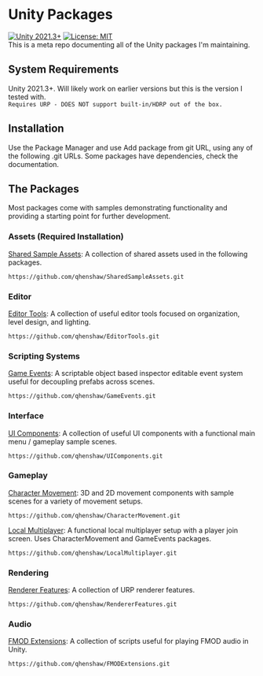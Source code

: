 # Unity Packages
[![Unity 2021.3+](https://img.shields.io/badge/unity-2021.3%2B-blue.svg)](https://unity3d.com/get-unity/download)
[![License: MIT](https://img.shields.io/badge/License-MIT-brightgreen.svg)](LICENSE.md)  
This is a meta repo documenting all of the Unity packages I'm maintaining.

## System Requirements
Unity 2021.3+. Will likely work on earlier versions but this is the version I tested with.  
`Requires URP - DOES NOT support built-in/HDRP out of the box.`

## Installation
Use the Package Manager and use Add package from git URL, using any of the following .git URLs. Some packages have dependencies, check the documentation.

## The Packages  
Most packages come with samples demonstrating functionality and providing a starting point for further development.

### Assets (Required Installation)
[Shared Sample Assets](https://github.com/qhenshaw/SharedSampleAssets): A collection of shared assets used in the following packages.
```
https://github.com/qhenshaw/SharedSampleAssets.git
```

### Editor
[Editor Tools](https://github.com/qhenshaw/EditorTools): A collection of useful editor tools focused on organization, level design, and lighting.
```
https://github.com/qhenshaw/EditorTools.git
```

### Scripting Systems
[Game Events](https://github.com/qhenshaw/GameEvents): A scriptable object based inspector editable event system useful for decoupling prefabs across scenes.
```
https://github.com/qhenshaw/GameEvents.git
```

### Interface
[UI Components](https://github.com/qhenshaw/UIComponents): A collection of useful UI components with a functional main menu / gameplay sample scenes.
```
https://github.com/qhenshaw/UIComponents.git
```

### Gameplay
[Character Movement](https://github.com/qhenshaw/CharacterMovement): 3D and 2D movement components with sample scenes for a variety of movement setups.
```
https://github.com/qhenshaw/CharacterMovement.git
```

[Local Multiplayer](https://github.com/qhenshaw/LocalMultiplayer): A functional local multiplayer setup with a player join screen. Uses CharacterMovement and GameEvents packages.
```
https://github.com/qhenshaw/LocalMultiplayer.git
```

### Rendering
[Renderer Features](https://github.com/qhenshaw/RendererFeatures): A collection of URP renderer features.
```
https://github.com/qhenshaw/RendererFeatures.git
```

### Audio
[FMOD Extensions](https://github.com/qhenshaw/FMODExtensions): A collection of scripts useful for playing FMOD audio in Unity.
```
https://github.com/qhenshaw/FMODExtensions.git
```
